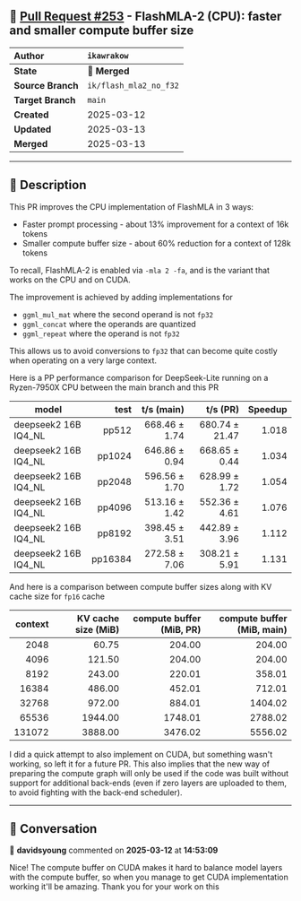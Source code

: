 ## 🔀 [Pull Request #253](https://github.com/ikawrakow/ik_llama.cpp/pull/253) - FlashMLA-2 (CPU): faster and smaller compute buffer size

| **Author** | `ikawrakow` |
| :--- | :--- |
| **State** | 🔀 **Merged** |
| **Source Branch** | `ik/flash_mla2_no_f32` |
| **Target Branch** | `main` |
| **Created** | 2025-03-12 |
| **Updated** | 2025-03-13 |
| **Merged** | 2025-03-13 |

---

## 📄 Description

This PR improves the CPU implementation of FlashMLA in 3 ways:
* Faster prompt processing - about 13% improvement for a context of 16k tokens
* Smaller compute buffer size - about  60% reduction for a context of 128k tokens

To recall, FlashMLA-2 is enabled via `-mla 2 -fa`, and is the variant that works on the CPU and on CUDA.

The improvement is achieved by adding implementations for
* `ggml_mul_mat` where the second operand is not `fp32`
* `ggml_concat` where the operands are quantized
* `ggml_repeat` where the operand is not `fp32`

This allows us to avoid conversions to `fp32` that can become quite costly when operating on a very large context.

Here is a PP performance comparison for DeepSeek-Lite running on a Ryzen-7950X CPU between the main branch and this PR

| model                |          test |    t/s (main)    |   t/s (PR)       |  Speedup |
| ---------------------| ------------: | ---------------: | ---------------: | -------: |
| deepseek2 16B IQ4_NL |         pp512 |    668.46 ± 1.74 |   680.74 ± 21.47 |  1.018   |
| deepseek2 16B IQ4_NL |        pp1024 |    646.86 ± 0.94 |    668.65 ± 0.44 |  1.034   |
| deepseek2 16B IQ4_NL |        pp2048 |    596.56 ± 1.70 |    628.99 ± 1.72 |  1.054   |
| deepseek2 16B IQ4_NL |        pp4096 |    513.16 ± 1.42 |    552.36 ± 4.61 |  1.076   |
| deepseek2 16B IQ4_NL |        pp8192 |    398.45 ± 3.51 |    442.89 ± 3.96 |  1.112   |
| deepseek2 16B IQ4_NL |       pp16384 |    272.58 ± 7.06 |    308.21 ± 5.91 |  1.131   |

And here is a comparison between compute buffer sizes along with KV cache size for `fp16` cache

| context |  KV cache size (MiB)  | compute buffer (MiB, PR)  | compute buffer (MiB, main) |
| ----: | ---: | ---: | ---: |
|   2048 |  60.75 | 204.00 |  204.00 |
|  4096  | 121.50 | 204.00 | 204.00 |
| 8192 | 243.00 | 220.01 | 358.01 |
| 16384 | 486.00 | 452.01 | 712.01 |
|  32768 | 972.00 | 884.01 | 1404.02 |
| 65536 | 1944.00 | 1748.01 | 2788.02 |
| 131072 | 3888.00 | 3476.02 | 5556.02 |

I did a quick attempt to also implement on CUDA, but something wasn't working, so left it for a future PR. This also implies that the new way of preparing the compute graph will only be used if the code was built without support for additional back-ends (even if zero layers are uploaded to them, to avoid fighting with the back-end scheduler).

---

## 💬 Conversation

👤 **davidsyoung** commented on **2025-03-12** at **14:53:09**

Nice! The compute buffer on CUDA makes it hard to balance model layers with the compute buffer, so when you manage to get CUDA implementation working it'll be amazing. Thank you for your work on this